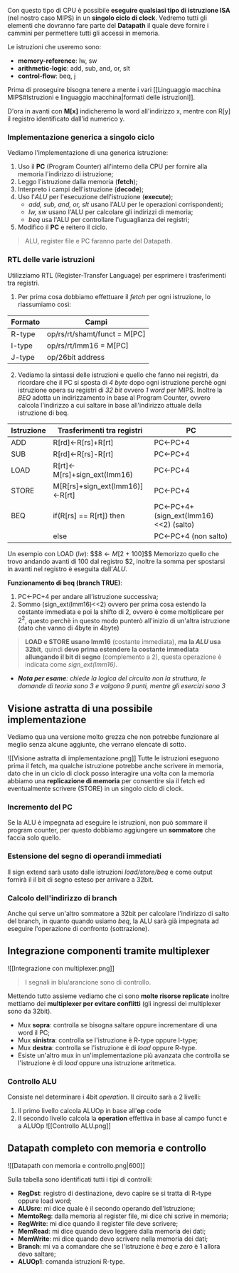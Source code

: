 Con questo tipo di CPU è possibile **eseguire qualsiasi tipo di istruzione ISA** (nel nostro caso MIPS) in un **singolo ciclo di clock**.
Vedremo tutti gli elementi che dovranno fare parte del **Datapath** il quale deve fornire i cammini per permettere tutti gli accessi in memoria.

Le istruzioni che useremo sono:
- **memory-reference**: lw, sw
- **arithmetic-logic**: add, sub, and, or, slt
- **control-flow**: beq, j

Prima di proseguire bisogna tenere a mente i vari [[Linguaggio macchina MIPS#Istruzioni e linguaggio macchina|formati delle istruzioni]].

D'ora in avanti con **M[x]** indicheremo la word all'indirizzo x, mentre con
R[y] il registro identificato dall'id numerico y.

### Implementazione generica a singolo ciclo
Vediamo l'implementazione di una generica istruzione:
1. Uso il **PC** (Program Counter) all'interno della CPU per fornire alla memoria l'indirizzo di istruzione;
2. Leggo l'istruzione dalla memoria (**fetch**);
3. Interpreto i campi dell'istruzione (**decode**);
4. Uso l'_ALU_ per l'esecuzione dell'istruzione (**execute**);
	- _add, sub, and, or, slt_ usano l'ALU per le operazioni corrispondenti;
	- _lw, sw_ usano l'ALU per calcolare gli indirizzi di memoria;
	- _beq_ usa l'ALU per controllare l'uguaglianza dei registri;
5. Modifico il **PC** e reitero il ciclo.

> ALU, register file e PC faranno parte del Datapath.

### RTL delle varie istruzioni
Utilizziamo RTL (Register-Transfer Language) per esprimere i trasferimenti tra registri.

1. Per prima cosa dobbiamo effettuare il _fetch_ per ogni istruzione, lo riassumiamo così:

| **Formato** | **Campi**                    |
| ----------- | ---------------------------- |
| R-type      | op/rs/rt/shamt/funct = M[PC] |
| I-type      | op/rs/rt/Imm16 = M[PC]       |
| J-type      | op/26bit address             |

2. Vediamo la sintassi delle istruzioni e quello che fanno nei registri, da ricordare che il PC si sposta di _4 byte_ dopo ogni istruzione perchè ogni istruzione opera su registri di _32 bit_ ovvero _1 word_ per MIPS.
Inoltre  la _BEQ_ adotta un indirizzamento in base al Program Counter, ovvero calcola l'indirizzo a cui saltare in base all'indirizzo attuale della istruzione di beq.

| **Istruzione** | **Trasferimenti tra registri**  | **PC**                                |
| -------------- | ------------------------------- | ------------------------------------- |
| ADD            | R[rd]<-R[rs]+R[rt]              | PC<-PC+4                              |
| SUB            | R[rd]<-R[rs]-R[rt]              | PC<-PC+4                              |
| LOAD           | R[rt]<-M[rs]+sign_ext(Imm16)    | PC<-PC+4                              |
| STORE          | M[R[rs]+sign_ext(Imm16)]<-R[rt] | PC<-PC+4                              |
| BEQ            | if(R[rs] == R[rt]) then         | PC<-PC+4+(sign_ext(Imm16)<<2) (salto) |
|                | else                            | PC<-PC+4 (non salto)                  |

Un esempio con LOAD (_lw_): $$$8\leftarrow M[$2 + 100]$$
Memorizzo quello che trovo andando avanti di 100 dal registro $2, inoltre la somma per spostarsi in avanti nel registro è eseguita dall'_ALU_.

**Funzionamento di beq (branch TRUE)**:
1. PC<-PC+4 per andare all'istruzione successiva;
2. Sommo (sign_ext(Imm16)<<2) ovvero per prima cosa estendo la costante immediata e poi la shifto di 2, ovvero è come moltiplicare per $2^2$, questo perchè in questo modo punterò all'inizio di un'altra istruzione (dato che vanno di 4byte in 4byte)

>**LOAD e STORE usano Imm16** (costante immediata), **ma la _ALU_ usa 32bit**, quindi **devo prima estendere la costante immediata allungando il bit di segno** (complemento a 2), questa operazione è indicata come _sign_ext(Imm16)_.

- _**Nota per esame**: chiede la logica del circuito non la struttura, le domande di teoria sono 3 e valgono 9 punti, mentre gli esercizi sono 3_

## Visione astratta di una possibile implementazione
Vediamo qua una versione molto grezza che non potrebbe funzionare al meglio senza alcune aggiunte, che verrano elencate di sotto.

![[Visione astratta di implementazione.png]]
Tutte le istruzioni eseguono prima il fetch, ma qualche istruzione potrebbe anche scrivere in memoria, dato che in un ciclo di clock posso interagire una volta con la memoria abbiamo una **replicazione di memoria** per consentire sia il fetch ed eventualmente scrivere (STORE) in un singolo ciclo di clock.

### Incremento del PC
Se la ALU è impegnata ad eseguire le istruzioni, non può sommare il program counter, per questo dobbiamo aggiungere un **sommatore** che faccia solo quello.
### Estensione del segno di operandi immediati
Il sign extend sarà usato dalle istruzioni _load/store/beq_ e come output fornirà il il bit di segno esteso per arrivare a 32bit.
### Calcolo dell'indirizzo di branch
Anche qui serve un'altro sommatore a 32bit per calcolare l'indirizzo di salto del branch, in quanto quando usiamo _beq_, la ALU sarà già impegnata ad eseguire l'operazione di confronto (sottrazione).

## Integrazione componenti tramite multiplexer

![[Integrazione con multiplexer.png]]
>I segnali in blu/arancione sono di controllo.

Mettendo tutto assieme vediamo che ci sono **molte risorse replicate** inoltre mettiamo dei **multiplexer per evitare conflitti** (gli ingressi dei multiplexer sono da 32bit).

- Mux **sopra**: controlla se bisogna saltare oppure incrementare di una word il PC;
- Mux **sinistra**: controlla se l'istruzione è R-type oppure I-type;
- Mux **destra**: controlla se l'istruzione è di _load_ oppure R-type.
- Esiste un'altro mux in un'implementazione più avanzata che controlla se l'istruzione è di _load_ oppure una istruzione aritmetica.

### Controllo ALU
Consiste nel determinare i 4bit _operation_.
Il circuito sarà a 2 livelli:
1. Il primo livello calcola ALUOp in base all'**op** code
2. Il secondo livello calcola la **operation** effettiva in base al campo funct e a ALUOp
![[Controllo ALU.png]]

## Datapath completo con memoria e controllo

![[Datapath con memoria e controllo.png|600]]

Sulla tabella sono identificati tutti i tipi di controlli:
- **RegDst**: registro di destinazione, devo capire se si tratta di R-type oppure load word;
- **ALUsrc**: mi dice quale è il secondo operando dell'istruzione;
- **MemtoReg**: dalla memoria al register file, mi dice chi scrive in memoria;
- **RegWrite**: mi dice quando il register file deve scrivere;
- **MemRead**: mi dice quando devo leggere dalla memoria dei dati;
- **MemWrite**: mi dice quando devo scrivere nella memoria dei dati;
- **Branch**: mi va a comandare che se l'istruzione è _beq_ e _zero_ è 1 allora devo saltare;
- **ALUOp1**: comanda istruzioni R-type.
